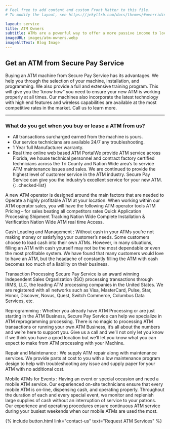 ```yaml
---
# Feel free to add content and custom Front Matter to this file.
# To modify the layout, see https://jekyllrb.com/docs/themes/#overriding-theme-defaults

layout: service
title: ATM Owners
subtitle: ATMs are a powerful way to offer a more passive income to locations in your portfolio. We offer a turnkey solutions in becoming a profitable ATM Operator.
imageURL: images/atm-owners.webp
imageAltText: Blog Image
---
```


## Get an ATM from Secure Pay Service

Buying an ATM machine from Secure Pay Service has its advantages. We help you through the selection of your machine, installation, and programming. We also provide a full and extensive training program. This will give you the ‘know how” you need to ensure your new ATM is working properly at all times. Our machines also incorporate the latest technology with high end features and wireless capabilities are available at the most competitive rates in the market. Call us to learn more.

---

### What do you get when you buy or lease a ATM from us?
* All transactions surcharged earned from the machine is yours.
* Our service technicians are available 24/7 any troubleshooting.
* 1 Year full Manufacturer warranty.
* Real time online web based ATM PortalWe provide ATM service across Florida, we house technical personnel and contract factory certified technicians across the Tri County and Nation Wide area’s to service ATM maintenance issues and sales. We are continued to provide the highest level of customer service in the ATM industry. Secure Pay Service can give you the industry’s excellent service for your new ATM.
{: .checked-list}

A new ATM operator is designed around the main factors that are needed to Operate a highly profitable ATM at your location. When working within our ATM operator sales, you will have the following ATM operator tools ATM Pricing – for sales beating all competitors rates Quick Application Processing Shipment Tracking Nation Wide Complete Installation & Verification Nation Wide ATM real time Access.

Cash Loading and Management
: Without cash in your ATMs you’re not making money or satisfying your customer’s needs. Some customers choose to load cash into their own ATMs. However, in many situations, filling an ATM with cash yourself may not be the most dependable or even the most profitable system. We have found that many customers would love to have an ATM, but the headache of constantly filling the ATM with cash becomes too much of a liability on their business.


Transaction Processing
Secure Pay Service is an award winning Independent Sales Organization (ISO) processing transactions through IRMS, LLC, the leading ATM processing companies in the United States. We are registered with all networks such as Visa, MasterCard, Pulse, Star, Honor, Discover, Novus, Quest, Switch Commerce, Columbus Data Services, etc.

Reprogramming
: Whether you already have ATM Processing or are just starting in the ATM Business, Secure Pay Service can help we specialize in ATM reprogramming processing. There is no magic to processing ATM transactions or running your own ATM Business, it’s all about the numbers and we’re here to support you. Give us a call and we’ll not only let you know if we think you have a good location but we’ll let you know what you can expect to make from ATM processing with your Machine.

Repair and Maintenance
: We supply ATM repair along with maintenance services. We provide parts at cost to you with a low maintenance program design to help with troubleshooting any issue and supply paper for your ATM with no additional cost.

Mobile ATMs for Events
: Having an event or special occasion and need a mobile ATM service. Our experienced on-site technicians ensure that every mobile ATM is on-line, dispensing cash, and operating properly. Throughout the duration of each and every special event, we monitor and replenish large supplies of cash without an interruption of service to your patrons. Our experience and operating procedures ensure continuous ATM service during your busiest weekends when our mobile ATMs are used the most.

{% include button.html link="contact-us" text="Request ATM Services" %}